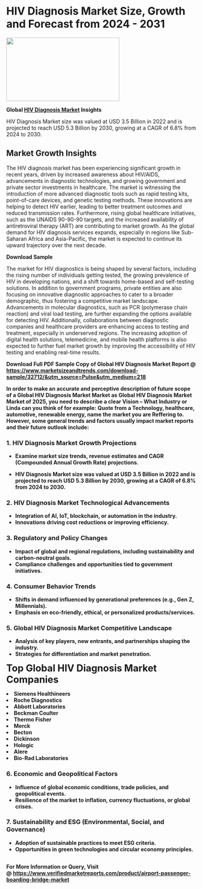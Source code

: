 <H1>HIV Diagnosis Market Size, Growth and Forecast from 2024 - 2031</H1><img class="aligncenter size-medium wp-image-584254" src="https://thirdeyenews.in/wp-content/uploads/2024/09/Global-Market-Research-300x168.jpeg" alt="" width="300" height="168" /><p><strong>Global&nbsp;<a href="https://www.marketsizeandtrends.com/download-sample/32712/&amp;utm_source=Pulse&amp;utm_medium=218">HIV Diagnosis Market</a> Insights</strong></p><p>HIV Diagnosis Market size was valued at USD 3.5 Billion in 2022 and is projected to reach USD 5.3 Billion by 2030, growing at a CAGR of 6.8% from 2024 to 2030.</p><p><h2>Market Growth Insights</h2> <p>The HIV diagnosis market has been experiencing significant growth in recent years, driven by increased awareness about HIV/AIDS, advancements in diagnostic technologies, and growing government and private sector investments in healthcare. The market is witnessing the introduction of more advanced diagnostic tools such as rapid testing kits, point-of-care devices, and genetic testing methods. These innovations are helping to detect HIV earlier, leading to better treatment outcomes and reduced transmission rates. Furthermore, rising global healthcare initiatives, such as the UNAIDS 90-90-90 targets, and the increased availability of antiretroviral therapy (ART) are contributing to market growth. As the global demand for HIV diagnosis services expands, especially in regions like Sub-Saharan Africa and Asia-Pacific, the market is expected to continue its upward trajectory over the next decade.</p> <p><strong>Download Sample</strong></p> <p>The market for HIV diagnostics is being shaped by several factors, including the rising number of individuals getting tested, the growing prevalence of HIV in developing nations, and a shift towards home-based and self-testing solutions. In addition to government programs, private entities are also focusing on innovative diagnostic approaches to cater to a broader demographic, thus fostering a competitive market landscape. Advancements in molecular diagnostics, such as PCR (polymerase chain reaction) and viral load testing, are further expanding the options available for detecting HIV. Additionally, collaborations between diagnostic companies and healthcare providers are enhancing access to testing and treatment, especially in underserved regions. The increasing adoption of digital health solutions, telemedicine, and mobile health platforms is also expected to further fuel market growth by improving the accessibility of HIV testing and enabling real-time results. <p><strong></p><p><span class=""><strong>Download Full PDF Sample Copy of Global HIV Diagnosis Market Report</strong> @ <a href="https://www.marketsizeandtrends.com/download-sample/32712/&amp;utm_source=Pulse&amp;utm_medium=218" target="_blank">https://www.marketsizeandtrends.com/download-sample/32712/&amp;utm_source=Pulse&amp;utm_medium=218</a></span></p><p>In order to make an accurate and perceptive description of future scope of a Global&nbsp;HIV Diagnosis Market Market as Global&nbsp;HIV Diagnosis Market Market of 2025, you need to describe a clear Vision &ndash; What Industry or Linda can you think of for example: Quote from a Technology, healthcare, automotive, renewable energy, name the market you are Reffering to. However, some general trends and factors usually impact market reports and their future outlook include:</p><h3>1.&nbsp;<strong>HIV Diagnosis Market Growth Projections</strong></h3><ul><li>Examine market size trends, revenue estimates and CAGR (Compounded Annual Growth Rate) projections.</li><li><p>HIV Diagnosis Market size was valued at USD 3.5 Billion in 2022 and is projected to reach USD 5.3 Billion by 2030, growing at a CAGR of 6.8% from 2024 to 2030.</p></li></ul><h3>2.&nbsp;<strong>HIV Diagnosis Market Technological Advancements</strong></h3><ul><li>Integration of AI, IoT, blockchain, or automation in the industry.</li><li>Innovations driving cost reductions or improving efficiency.</li></ul><h3>3.&nbsp;<strong>Regulatory and Policy Changes</strong></h3><ul><li>Impact of global and regional regulations, including sustainability and carbon-neutral goals.</li><li>Compliance challenges and opportunities tied to government initiatives.</li></ul><h3>4.&nbsp;<strong>Consumer Behavior Trends</strong></h3><ul><li>Shifts in demand influenced by generational preferences (e.g., Gen Z, Millennials).</li><li>Emphasis on eco-friendly, ethical, or personalized products/services.</li></ul><h3>5.&nbsp;<strong>Global HIV Diagnosis Market Competitive Landscape</strong></h3><ul><li>Analysis of key players, new entrants, and partnerships shaping the industry.</li><li>Strategies for differentiation and market penetration.</li></ul><p data-pm-slice="1 1 []"><span style="color: inherit; font-family: inherit; font-size: 25px;">Top Global HIV Diagnosis Market Companies</span></p><div class="" data-test-id=""><p><li>Siemens Healthineers</li><li> Roche Diagnostics</li><li> Abbott Laboratories</li><li> Beckman Coulter</li><li> Thermo Fisher</li><li> Merck</li><li> Becton</li><li> Dickinson</li><li> Hologic</li><li> Alere</li><li> Bio-Rad Laboratories</li></p></div><h3>6.&nbsp;<strong>Economic and Geopolitical Factors</strong></h3><ul><li>Influence of global economic conditions, trade policies, and geopolitical events.</li><li>Resilience of the market to inflation, currency fluctuations, or global crises.</li></ul><h3>7.&nbsp;<strong>Sustainability and ESG (Environmental, Social, and Governance)</strong></h3><ul><li>Adoption of sustainable practices to meet ESG criteria.</li><li>Opportunities in green technologies and circular economy principles.</li></ul><h2><strong style="font-size: 14px;">For More Information or Query, Visit @&nbsp;</strong><a style="background-color: #ffffff; font-size: 14px;" href="https://www.marketsizeandtrends.com/report/hiv-diagnosis-market/" target="_blank">https://www.verifiedmarketreports.com/product/airport-passenger-boarding-bridge-market</a></h2>
